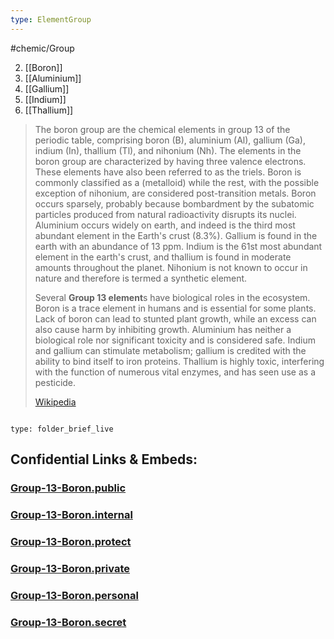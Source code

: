 ```yaml
---
type: ElementGroup
---
```

#chemic/Group 

2) [[Boron]]
3) [[Aluminium]]
4) [[Gallium]]
5) [[Indium]]
6) [[Thallium]]

> The boron group are the chemical elements in group 13 of the periodic table, comprising boron (B), aluminium (Al), gallium (Ga), indium (In), thallium (Tl), and nihonium (Nh). The elements in the boron group are characterized by having three valence electrons. These elements have also been referred to as the triels. Boron is commonly classified as a (metalloid) while the rest, with the possible exception of nihonium, are considered post-transition metals. Boron occurs sparsely, probably because bombardment by the subatomic particles produced from natural radioactivity disrupts its nuclei. Aluminium occurs widely on earth, and indeed is the third most abundant element in the Earth's crust (8.3%). Gallium is found in the earth with an abundance of 13 ppm. Indium is the 61st most abundant element in the earth's crust, and thallium is found in moderate amounts throughout the planet. Nihonium is not known to occur in nature and therefore is termed a synthetic element.
>
> Several **Group 13 element**s have biological roles in the ecosystem. Boron is a trace element in humans and is essential for some plants. Lack of boron can lead to stunted plant growth, while an excess can also cause harm by inhibiting growth. Aluminium has neither a biological role nor significant toxicity and is considered safe. Indium and gallium can stimulate metabolism; gallium is credited with the ability to bind itself to iron proteins. Thallium is highly toxic, interfering with the function of numerous vital enzymes, and has seen use as a pesticide.
>
> [Wikipedia](https://en.wikipedia.org/wiki/Boron%20group)
 
```folderv
```

```ccard
type: folder_brief_live
```
 


## Confidential Links & Embeds: 

### [Group-13-Boron.public](/_public\chemic\chemic~Elements/Group-13-Boron.public.md) 

### [Group-13-Boron.internal](/_internal\chemic\chemic~Elements/Group-13-Boron.internal.md) 

### [Group-13-Boron.protect](/_protect\chemic\chemic~Elements/Group-13-Boron.protect.md) 

### [Group-13-Boron.private](/_private\chemic\chemic~Elements/Group-13-Boron.private.md) 

### [Group-13-Boron.personal](/_personal\chemic\chemic~Elements/Group-13-Boron.personal.md) 

### [Group-13-Boron.secret](/_secret\chemic\chemic~Elements/Group-13-Boron.secret.md)

